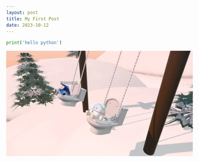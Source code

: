 ```yaml
---
layout: post
title: My First Post
date: 2023-10-12
---
```


```python
print('hello python')
```

![eggy](2023-10-12-first-post.assets/eggy.jpg)
